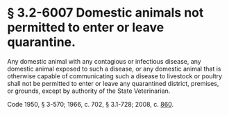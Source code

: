 # § 3.2-6007 Domestic animals not permitted to enter or leave quarantine.

<p>Any domestic animal with any contagious or infectious disease, any domestic animal exposed to such a disease, or any domestic animal that is otherwise capable of communicating such a disease to livestock or poultry shall not be permitted to enter or leave any quarantined district, premises, or grounds, except by authority of the State Veterinarian.</p><p>Code 1950, § 3-570; 1966, c. 702, § 3.1-728; 2008, c. <a href='http://lis.virginia.gov/cgi-bin/legp604.exe?081+ful+CHAP0860'>860</a>.</p>